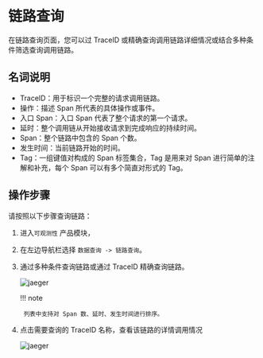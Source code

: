 # 链路查询

在链路查询页面，您可以过 TraceID 或精确查询调用链路详细情况或结合多种条件筛选查询调用链路。

## 名词说明

- TraceID：用于标识一个完整的请求调用链路。
- 操作：描述 Span 所代表的具体操作或事件。
- 入口 Span：入口 Span 代表了整个请求的第一个请求。
- 延时：整个调用链从开始接收请求到完成响应的持续时间。
- Span：整个链路中包含的 Span 个数。
- 发生时间：当前链路开始的时间。
- Tag：一组键值对构成的 Span 标签集合，Tag 是用来对 Span 进行简单的注解和补充，每个 Span 可以有多个简直对形式的 Tag。

## 操作步骤

请按照以下步骤查询链路：

1. 进入`可观测性` 产品模块，
2. 在左边导航栏选择 `数据查询 -> 链路查询`。
3. 通过多种条件查询链路或通过 TraceID 精确查询链路。

    ![jaeger](https://docs.daocloud.io/daocloud-docs-images/docs/zh/docs/insight/images/trace01.png)

    !!! note

        列表中支持对 Span 数、延时、发生时间进行排序。

4. 点击需要查询的 TraceID 名称，查看该链路的详情调用情况

    ![jaeger](https://docs.daocloud.io/daocloud-docs-images/docs/insight/images/trace02.png)
